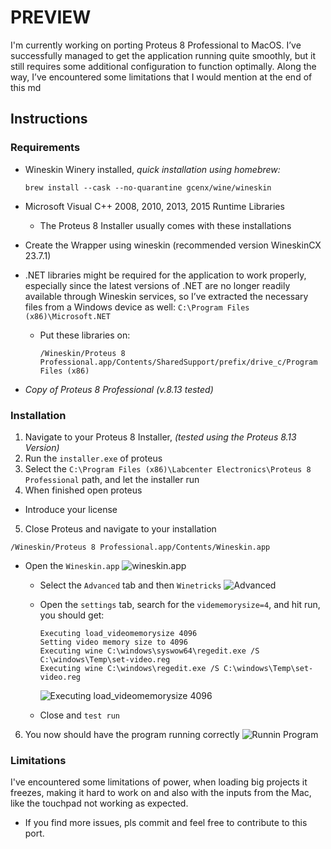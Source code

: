 # PREVIEW

I'm currently working on porting Proteus 8 Professional to MacOS. I’ve successfully managed to get the application running quite smoothly, but it still requires some additional configuration to function optimally. Along the way, I’ve encountered some limitations that I would mention at the end of this md

## Instructions 

### Requirements 
- Wineskin Winery installed, *quick installation using homebrew:*
  ```
  brew install --cask --no-quarantine gcenx/wine/wineskin
  ```
- Microsoft Visual C++ 2008, 2010, 2013, 2015 Runtime Libraries
   - The Proteus 8 Installer usually comes with these installations   
  
- Create the Wrapper using wineskin (recommended version WineskinCX 23.7.1)
  
- .NET libraries might be required for the application to work properly, especially since the latest versions of .NET are no longer readily available through Wineskin services, so I’ve extracted the necessary files from a Windows device as well: `C:\Program Files (x86)\Microsoft.NET`
   - Put these libraries on:
     ```
     /Wineskin/Proteus 8 Professional.app/Contents/SharedSupport/prefix/drive_c/Program Files (x86)
     ```
  
- *Copy of Proteus 8 Professional (v.8.13 tested)*

### Installation
1. Navigate to your Proteus 8 Installer, *(tested using the Proteus 8.13 Version)*
2. Run the `installer.exe` of proteus
3. Select the `C:\Program Files (x86)\Labcenter Electronics\Proteus 8 Professional` path, and let the installer run
4. When finished open proteus
  - Introduce your license
5. Close Proteus and navigate to your installation
  ```
  /Wineskin/Proteus 8 Professional.app/Contents/Wineskin.app
  ```
  - Open the `Wineskin.app`
        ![wineskin.app](https://github.com/user-attachments/assets/a4c649dc-f88f-4202-80d6-5e3a6af1fe0f)
      - Select the `Advanced` tab and then `Winetricks`
        ![Advanced](https://github.com/user-attachments/assets/ab02c5a8-c603-4d46-a6a0-c96dbc35cbbc)

      - Open the `settings` tab, search for the `vidememorysize=4`, and hit run, you should get:
        ```
        Executing load_videomemorysize 4096
        Setting video memory size to 4096
        Executing wine C:\windows\syswow64\regedit.exe /S C:\windows\Temp\set-video.reg
        Executing wine C:\windows\regedit.exe /S C:\windows\Temp\set-video.reg
        ```
        ![Executing load_videomemorysize 4096](https://github.com/user-attachments/assets/28325550-62a4-4e65-95e9-2a265c75d41e)
      - Close and `test run`
6. You now should have the program running correctly
        ![Runnin Program](https://github.com/user-attachments/assets/5606b9b6-efbe-4105-a961-7479e055920c)

### Limitations

I've encountered some limitations of power, when loading big projects it freezes, making it hard to work on
and also with the inputs from the Mac, like the touchpad not working as expected.
- If you find more issues, pls commit and feel free to contribute to this port.

